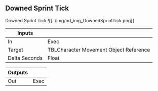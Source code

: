 ## Downed Sprint Tick
Downed Sprint Tick
![[../img/nd_img_DownedSprintTick.png]]

|Inputs||
|--|--|
| In | Exec |
| Target | TBLCharacter Movement Object Reference |
| Delta Seconds | Float |

|Outputs||
|--|--|
| Out | Exec |
